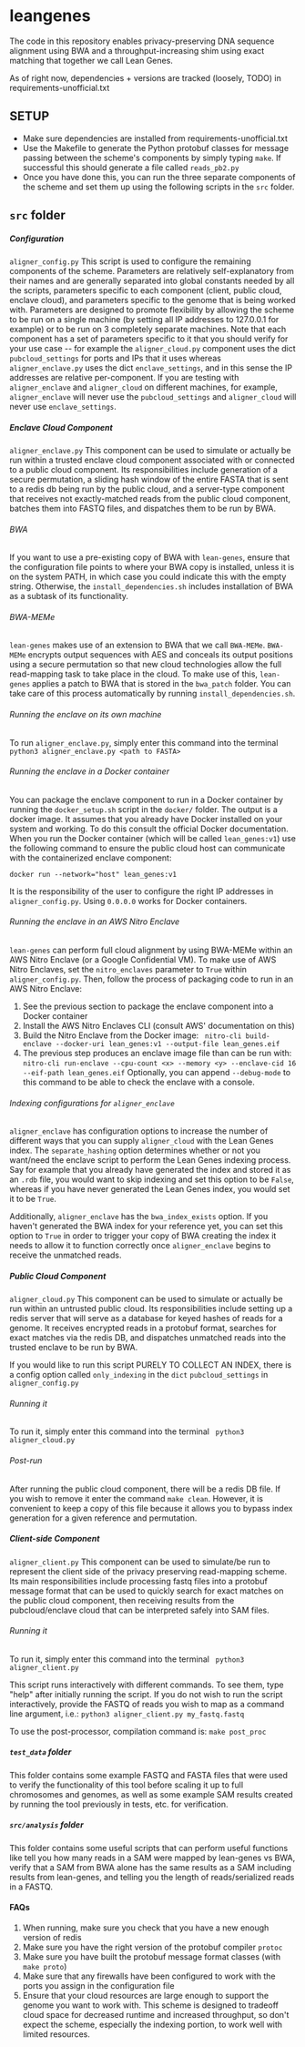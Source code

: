 # leangenes

The code in this repository enables privacy-preserving DNA sequence alignment using BWA and a throughput-increasing shim using exact matching that together we call Lean Genes.

As of right now, dependencies + versions are tracked (loosely, TODO) in requirements-unofficial.txt

## SETUP

- Make sure dependencies are installed from requirements-unofficial.txt
- Use the Makefile to generate the Python protobuf classes for message passing between the scheme's components by simply typing ``make``. If successful this should generate a file called ``reads_pb2.py``
- Once you have done this, you can run the three separate components of the scheme and set them up using the following scripts in the ``src`` folder.

## ``src`` folder

##### Configuration
`` aligner_config.py `` 
This script is used to configure the remaining components of the scheme. Parameters are relatively self-explanatory from their names and are generally separated into global constants needed by all the scripts,
parameters specific to each component (client, public cloud, enclave cloud), and parameters specific to the genome that is being worked with. Parameters are designed to promote flexibility by allowing the scheme to be 
run on a single machine (by setting all IP addresses to 127.0.0.1 for example) or to be run on 3 completely separate machines.
Note that each component has a set of parameters specific to it that you should verify for your use case -- for example the `aligner_cloud.py` component uses the dict `pubcloud_settings` for ports and IPs that it uses whereas `aligner_enclave.py` uses the dict `enclave_settings`, and in this sense the IP addresses are relative per-component. If you are testing with `aligner_enclave` and `aligner_cloud` on different machines, for example, `aligner_enclave` will never use the `pubcloud_settings` and `aligner_cloud` will never use `enclave_settings`.

##### Enclave Cloud Component
`` aligner_enclave.py ``
This component can be used to simulate or actually be run within a trusted enclave cloud component associated with or connected to a public cloud component.
Its responsibilities include generation of a secure permutation, a sliding hash window of the entire FASTA that is sent to a redis db being run by the public cloud, and a 
server-type component that receives not exactly-matched reads from the public cloud component, batches them into FASTQ files, and dispatches them to be run by BWA.

###### BWA
If you want to use a pre-existing copy of BWA with `lean-genes`, ensure that the configuration file points to where your BWA copy is installed, unless it is on the system PATH, in which case you could indicate this with the empty string. Otherwise, the `install_dependencies.sh` includes installation of BWA as a subtask of its functionality.

###### BWA-MEMe
`lean-genes` makes use of an extension to BWA that we call `BWA-MEMe`. `BWA-MEMe` encrypts output sequences with AES and conceals its output positions using a secure permutation so that new cloud technologies allow the full read-mapping task to take place in the cloud. To make use of this, `lean-genes` applies a patch to BWA that is stored in the `bwa_patch` folder. You can take care of this process automatically by running `install_dependencies.sh`.

###### Running the enclave on its own machine
To run `aligner_enclave.py`, simply enter this command into the terminal
 `` python3 aligner_enclave.py <path to FASTA> ``
 
###### Running the enclave in a Docker container
You can package the enclave component to run in a Docker container by running the `docker_setup.sh` script in the `docker/` folder. The output is a docker image. It assumes that you already have Docker installed on your system and working. To do this consult the official Docker documentation. When you run the Docker container (which will be called `lean_genes:v1`) use the following command to ensure the public cloud host can communicate with the containerized enclave component:

`` docker run --network="host" lean_genes:v1 ``

It is the responsibility of the user to configure the right IP addresses in `aligner_config.py`. Using `0.0.0.0` works for Docker containers.

###### Running the enclave in an AWS Nitro Enclave
`lean-genes` can perform full cloud alignment by using BWA-MEMe within an AWS Nitro Enclave (or a Google Confidential VM). To make use of AWS Nitro Enclaves, set the `nitro_enclaves` parameter to `True` within `aligner_config.py`. Then, follow the process of packaging code to run in an AWS Nitro Enclave:

1) See the previous section to package the enclave component into a Docker container
2) Install the AWS Nitro Enclaves CLI (consult AWS' documentation on this)
3) Build the Nitro Enclave from the Docker image:
`` nitro-cli build-enclave --docker-uri lean_genes:v1 --output-file lean_genes.eif``
4) The previous step produces an enclave image file than can be run with:
`` nitro-cli run-enclave --cpu-count <x> --memory <y> --enclave-cid 16 --eif-path lean_genes.eif ``
Optionally, you can append `--debug-mode` to this command to be able to check the enclave with a console.

###### Indexing configurations for `aligner_enclave`
`aligner_enclave` has configuration options to increase the number of different ways that you can supply `aligner_cloud` with the Lean Genes index.
The `separate_hashing` option determines whether or not you want/need the enclave script to perform the Lean Genes indexing process. 
Say for example that you already have generated the index and stored it as an `.rdb` file, you would want to skip indexing and set this option to be `False`, whereas if you have never generated the Lean Genes index, you would set it to be `True`.

Additionally, `aligner_enclave` has the `bwa_index_exists` option. If you haven't generated the BWA index for your reference yet, you can set this option to `True` in order to trigger your copy of BWA creating the index it needs to allow it to function correctly once `aligner_enclave` begins to receive the unmatched reads.

##### Public Cloud Component
`` aligner_cloud.py ``
This component can be used to simulate or actually be run within an untrusted public cloud. Its responsibilities include setting up a redis server that will serve as a database for keyed hashes of reads for a genome.
It receives encrypted reads in a protobuf format, searches for exact matches via the redis DB, and dispatches unmatched reads into the trusted enclave to be run by BWA.

If you would like to run this script PURELY TO COLLECT AN INDEX, there is a config option called `only_indexing` in the `dict` `pubcloud_settings` in `aligner_config.py`

###### Running it
To run it, simply enter this command into the terminal
 `` python3 aligner_cloud.py``

###### Post-run
After running the public cloud component, there will be a redis DB file. If you wish to remove it enter the command `` make clean ``. However, it is convenient to keep a copy of this file because it allows you to bypass index generation for a given reference and permutation.

##### Client-side Component
`` aligner_client.py ``
This component can be used to simulate/be run to represent the client side of the privacy preserving read-mapping scheme.
Its main responsibilities include processing fastq files into a protobuf message format that can be used to quickly search for exact matches on the public cloud component, then receiving results from the pubcloud/enclave cloud that can be interpreted safely into SAM files.

###### Running it
To run it, simply enter this command into the terminal
 `` python3 aligner_client.py``
 
 This script runs interactively with different commands. To see them, type "help" after initially running the script.
If you do not wish to run the script interactively, provide the FASTQ of reads you wish to map as a command line argument, i.e.:
 `` python3 aligner_client.py my_fastq.fastq ``

To use the post-processor, compilation command is:
`` make post_proc ``

##### ``test_data`` folder
This folder contains some example FASTQ and FASTA files that were used to verify the functionality of this tool before scaling it up to full chromosomes and genomes, as well as some example SAM results created by running the tool previously in tests, etc. for verification.

##### ``src/analysis`` folder
This folder contains some useful scripts that can perform useful functions like tell you how many reads in a SAM were mapped by lean-genes vs BWA, verify that a SAM from BWA alone has the same results as a SAM including results from lean-genes, and telling you the length of reads/serialized reads in a FASTQ.

#### FAQs 
1. When running, make sure you check that you have a new enough version of redis
2. Make sure you have the right version of the protobuf compiler ``protoc``
3. Make sure you have built the protobuf message format classes (with `make proto`)
4. Make sure that any firewalls have been configured to work with the ports you assign in the configuration file
5. Ensure that your cloud resources are large enough to support the genome you want to work with. This scheme is designed to tradeoff cloud space for decreased runtime and increased throughput, so don't expect the scheme, especially the indexing portion, to work well with limited resources.
